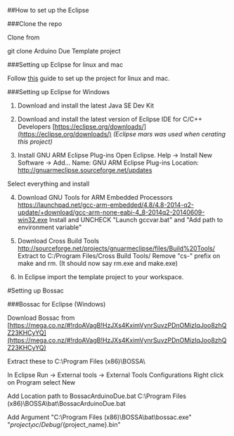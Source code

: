 

##How to set up the Eclipse

###Clone the repo

Clone from

git clone Arduino Due Template project

###Setting up Eclipse for linux and mac

Follow [this](http://gnuarmeclipse.livius.net/blog/install/) guide to set up the project for linux and mac.

###Setting up Eclipse for Windows

1. Download and install the latest Java SE Dev Kit

2. Download and install the latest version of Eclipse IDE for C/C++ Developers
[https://eclipse.org/downloads/](https://eclipse.org/downloads/) 
*(Eclipse mars was used when cerating this project)*

3. Install GNU ARM Eclipse Plug-ins
Open Eclipse.
Help -> Install New Software -> Add...
Name: GNU ARM Eclipse Plug-ins
Location: http://gnuarmeclipse.sourceforge.net/updates

Select everything and install

4. Download GNU Tools for ARM Embedded Processors
https://launchpad.net/gcc-arm-embedded/4.8/4.8-2014-q2-update/+download/gcc-arm-none-eabi-4_8-2014q2-20140609-win32.exe
Install and UNCHECK "Launch gccvar.bat" and "Add path to environment variable"

5. Download Cross Build Tools
http://sourceforge.net/projects/gnuarmeclipse/files/Build%20Tools/
Extract to C:/Program Files/Cross Build Tools/
Remove "cs-" prefix on make and rm. (It should now say rm.exe and make.exe)

6. In Eclipse import the template project to your workspace.

#Setting up Bossac


###Bossac for Eclipse (Windows)

Download Bossac from 
[https://mega.co.nz/#!rdoAVagB!HzJXs4KximVynrSuvzPDnOMizIqJoo8zhQZ23KHCyYQ](https://mega.co.nz/#!rdoAVagB!HzJXs4KximVynrSuvzPDnOMizIqJoo8zhQZ23KHCyYQ)

Extract these to C:\Program Files (x86)\BOSSA\

In Eclipse Run -> External tools -> External Tools Configurations
Right click on Program select New

Add Location path to BossacArduinoDue.bat
C:\Program Files (x86)\BOSSA\bat\BossacArduinoDue.bat

Add Argument
"C:\Program Files (x86)\BOSSA\bat\bossac.exe" "${project_loc}/Debug/${project_name}.bin"

